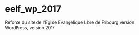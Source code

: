 # eelf_wp_2017
Refonte du site de l'Eglise Evangélique Libre de Fribourg version WordPress, version 2017
